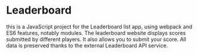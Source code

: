# Leaderboard
this is a JavaScript project for the Leaderboard list app, using webpack and ES6 features, notably modules. The leaderboard website displays scores submitted by different players. It also allows you to submit your score. All data is preserved thanks to the external Leaderboard API service.
